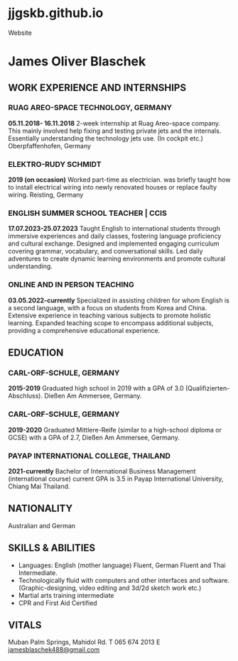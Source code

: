 # jjgskb.github.io
Website
# James Oliver Blaschek

## WORK EXPERIENCE AND INTERNSHIPS

### RUAG AREO-SPACE TECHNOLOGY, GERMANY
**05.11.2018- 16.11.2018** 2-week internship at Ruag Areo-space company. This mainly involved help fixing and testing private jets and the internals. Essentially understanding the technology jets use. (In cockpit etc.) Oberpfaffenhofen, Germany

### ELEKTRO-RUDY SCHMIDT
**2019 (on occasion)** Worked part-time as electrician. was briefly taught how to install electrical wiring into newly renovated houses or replace faulty wiring. Reisting, Germany

### ENGLISH SUMMER SCHOOL TEACHER | CCIS
**17.07.2023-25.07.2023** Taught English to international students through immersive experiences and daily classes, fostering language proficiency and cultural exchange. Designed and implemented engaging curriculum covering grammar, vocabulary, and conversational skills. Led daily adventures to create dynamic learning environments and promote cultural understanding.

### ONLINE AND IN PERSON TEACHING
**03.05.2022-currently** Specialized in assisting children for whom English is a second language, with a focus on students from Korea and China. Extensive experience in teaching various subjects to promote holistic learning. Expanded teaching scope to encompass additional subjects, providing a comprehensive educational experience.

## EDUCATION

### CARL-ORF-SCHULE, GERMANY
**2015-2019** Graduated high school in 2019 with a GPA of 3.0 (Qualifizierten-Abschluss). Dießen Am Ammersee, Germany.

### CARL-ORF-SCHULE, GERMANY
**2019-2020** Graduated Mittlere-Reife (similar to a high-school diploma or GCSE) with a GPA of 2.7, Dießen Am Ammersee, Germany.

### PAYAP INTERNATIONAL COLLEGE, THAILAND
**2021-currently** Bachelor of International Business Management (international course) current GPA is 3.5 in Payap International University, Chiang Mai Thailand.

## NATIONALITY
Australian and German

## SKILLS & ABILITIES
- Languages: English (mother language) Fluent, German Fluent and Thai Intermediate.
- Technologically fluid with computers and other interfaces and software. (Graphic-designing, video editing and 3d/2d sketch work etc.)
- Martial arts training intermediate
- CPR and First Aid Certified

## VITALS
Muban Palm Springs, Mahidol Rd.
T 065 674 2013
E jamesblaschek488@gmail.com
